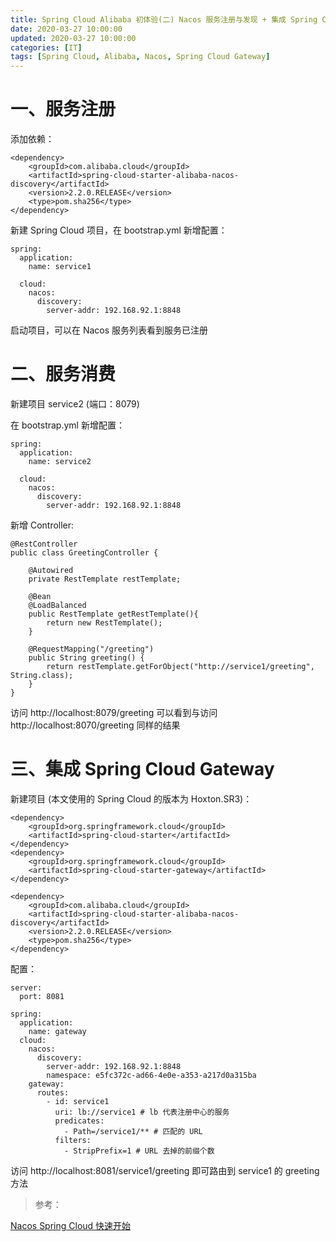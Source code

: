 ```yaml
---
title: Spring Cloud Alibaba 初体验(二) Nacos 服务注册与发现 + 集成 Spring Cloud Gateway
date: 2020-03-27 10:00:00
updated: 2020-03-27 10:00:00
categories: [IT]
tags: [Spring Cloud, Alibaba, Nacos, Spring Cloud Gateway]
---
```


# 一、服务注册

添加依赖：

```
<dependency>
	<groupId>com.alibaba.cloud</groupId>
	<artifactId>spring-cloud-starter-alibaba-nacos-discovery</artifactId>
	<version>2.2.0.RELEASE</version>
	<type>pom.sha256</type>
</dependency>
```

新建 Spring Cloud 项目，在 bootstrap.yml 新增配置：

```
spring:
  application:
    name: service1

  cloud:
    nacos:
      discovery:
        server-addr: 192.168.92.1:8848
```

启动项目，可以在 Nacos 服务列表看到服务已注册

# 二、服务消费

新建项目 service2 (端口：8079)

在 bootstrap.yml 新增配置：

```
spring:
  application:
    name: service2

  cloud:
    nacos:
      discovery:
        server-addr: 192.168.92.1:8848
```

新增 Controller:

```
@RestController
public class GreetingController {

    @Autowired
    private RestTemplate restTemplate;

    @Bean
    @LoadBalanced
    public RestTemplate getRestTemplate(){
        return new RestTemplate();
    }

    @RequestMapping("/greeting")
    public String greeting() {
        return restTemplate.getForObject("http://service1/greeting", String.class);
    }
}
```

访问 http://localhost:8079/greeting 可以看到与访问 http://localhost:8070/greeting 同样的结果

# 三、集成 Spring Cloud Gateway

新建项目 (本文使用的 Spring Cloud 的版本为 Hoxton.SR3)：

```
<dependency>
	<groupId>org.springframework.cloud</groupId>
	<artifactId>spring-cloud-starter</artifactId>
</dependency>
<dependency>
	<groupId>org.springframework.cloud</groupId>
	<artifactId>spring-cloud-starter-gateway</artifactId>
</dependency>

<dependency>
	<groupId>com.alibaba.cloud</groupId>
	<artifactId>spring-cloud-starter-alibaba-nacos-discovery</artifactId>
	<version>2.2.0.RELEASE</version>
	<type>pom.sha256</type>
</dependency>
```

配置：

```
server:
  port: 8081
  
spring:
  application:
    name: gateway
  cloud:
    nacos:
      discovery:
        server-addr: 192.168.92.1:8848
        namespace: e5fc372c-ad66-4e0e-a353-a217d0a315ba
    gateway:
      routes:
        - id: service1
          uri: lb://service1 # lb 代表注册中心的服务
          predicates:
            - Path=/service1/** # 匹配的 URL
          filters:
            - StripPrefix=1 # URL 去掉的前缀个数
```

访问 http://localhost:8081/service1/greeting 即可路由到 service1 的 greeting 方法

> 参考：

[Nacos Spring Cloud 快速开始](https://nacos.io/zh-cn/docs/quick-start-spring-cloud.html)
